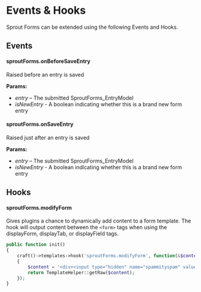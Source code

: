 # Events & Hooks

Sprout Forms can be extended using the following Events and Hooks.

## Events

#### sproutForms.onBeforeSaveEntry

Raised before an entry is saved

**Params:**

- _entry_ – The submitted SproutForms_EntryModel
- _isNewEntry_ -  A boolean indicating whether this is a brand new form entry

#### sproutForms.onSaveEntry

Raised just after an entry is saved

**Params:**

- _entry_ – The submitted SproutForms_EntryModel
- _isNewEntry_ -  A boolean indicating whether this is a brand new form entry

## Hooks

#### sproutForms.modifyForm

Gives plugins a chance to dynamically add content to a form template. The hook will output content between the `<form>` tags when using the displayForm, displayTab, or displayField tags.

``` php
public function init()
{
	craft()->templates->hook('sproutForms.modifyForm', function(&$context)
	{
		$content = '<div><input type="hidden" name="spammityspam" value="spam"></div>';
		return TemplateHelper::getRaw($content);
	});	
}
```
